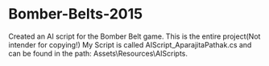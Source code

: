 # Bomber-Belts-2015
Created an AI script for the Bomber Belt game. This is the entire project(Not intender for copying!)
My Script is called AIScript_AparajitaPathak.cs and can be found in the path: Assets\Resources\AIScripts.
